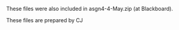 These files were also included in asgn4-4-May.zip (at Blackboard).

These files are prepared by CJ


